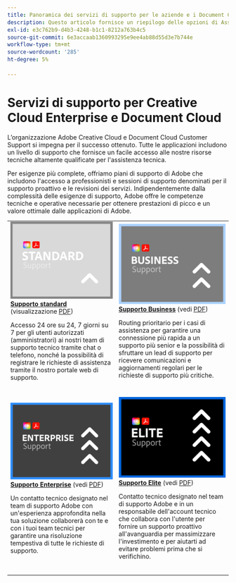```yaml
---
title: Panoramica dei servizi di supporto per le aziende e i Document Cloud
description: Questo articolo fornisce un riepilogo delle opzioni di Assistenza clienti per Adobe Creative Cloud e Document Cloud. Queste opzioni includono Standard, Business, Enterprise ed Elite.
exl-id: e3c762b9-d4b3-4248-b1c1-8212a763b4c5
source-git-commit: 6e3accaab1360993295e9ee4ab88d55d3e7b744e
workflow-type: tm+mt
source-wordcount: '285'
ht-degree: 5%

---
```


# Servizi di supporto per Creative Cloud Enterprise e Document Cloud

L’organizzazione Adobe Creative Cloud e Document Cloud Customer Support si impegna per il successo ottenuto. Tutte le applicazioni includono un livello di supporto che fornisce un facile accesso alle nostre risorse tecniche altamente qualificate per l&#39;assistenza tecnica.

Per esigenze più complete, offriamo piani di supporto di Adobe che includono l&#39;accesso a professionisti e sessioni di supporto denominati per il supporto proattivo e le revisioni dei servizi. Indipendentemente dalla complessità delle esigenze di supporto, Adobe offre le competenze tecniche e operative necessarie per ottenere prestazioni di picco e un valore ottimale dalle applicazioni di Adobe.

<table style="table-layout:fixed">
<tr>
  <td>
    <a href="dme-standard.md">
    <img alt="Standard" src="assets/STANDARDSupportThumbnailCC.png"/>
    </a>
    <div>
    <a href="dme-standard.md"><strong>Supporto standard</strong></a> (visualizzazione <a href="assets/DMeStandardSupportDatasheet_2022.pdf" target="_blank">PDF</a>)
    </div>
    <p>Accesso 24 ore su 24, 7 giorni su 7 per gli utenti autorizzati (amministratori) ai nostri team di supporto tecnico tramite chat o telefono, nonché la possibilità di registrare le richieste di assistenza tramite il nostro portale web di supporto. </p>
    <br>
  </td>
  <td>
    <a href="dme-business.md">
      <img alt="Business" src="assets/BusinessSupportThumbnailCC.png">
    </a>
    <div>
    <a href="dme-business.md"><strong>Supporto Business</strong></a> (vedi <a href="assets/DMeBusinessSupportDatasheet_2022.pdf" target="_blank">PDF</a>)
    </div>
    <p>Routing prioritario per i casi di assistenza per garantire una connessione più rapida a un supporto più senior e la possibilità di sfruttare un lead di supporto per ricevere comunicazioni e aggiornamenti regolari per le richieste di supporto più critiche.</p>
    <br>
  </td>
</tr>
<tr>
  <td>
    <a href="dme-enterprise.md">
    <img alt="Enterprise" src="assets/EnterpriseSupportThumbnailxx.png"/>
    </a>
    <div>
    <a href="dme-enterprise.md"><strong>Supporto Enterprise</strong></a> (vedi <a href="assets/DMeEnterpriseSupportDatasheet_2022.pdf" target="_blank">PDF</a>)
    </div>
    <p>Un contatto tecnico designato nel team di supporto Adobe con un'esperienza approfondita nella tua soluzione collaborerà con te e con i tuoi team tecnici per garantire una risoluzione tempestiva di tutte le richieste di supporto.</p>
    <br>
  </td>
  <td>
    <a href="dme-elite.md">
      <img alt="Elite" src="assets/EliteSupportThumbnailcc.png">
    </a>
    <div>
    <a href="dme-elite.md"><strong>Supporto Elite</strong></a> (vedi <a href="assets/DMeEliteSupportDatasheet_2022.pdf" target="_blank">PDF</a>)
    </div>
    <p>Contatto tecnico designato nel team di supporto Adobe e in un responsabile dell'account tecnico che collabora con l'utente per fornire un supporto proattivo all'avanguardia per massimizzare l'investimento e per aiutarti ad evitare problemi prima che si verifichino.</p>
    <br>
  </td>
</tr>
</table>

